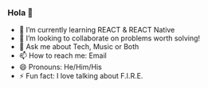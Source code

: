 ### Hola 👋


- 🔭 I’m currently learning REACT & REACT Native
- 👯 I’m looking to collaborate on problems worth solving!
- 💬 Ask me about Tech, Music or Both
- 📫 How to reach me: Email
- 😄 Pronouns: He/Him/His
- ⚡ Fun fact: I love talking about F.I.R.E.
<!--



-->
